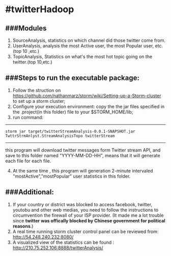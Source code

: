 #twitterHadoop
=============

###Modules
-----
1. SourceAnalysis, statistics on which channel did those twitter come from.
2. UserAnalysis,   analysis the most Active user, the most Popular user, etc. (top 10 ,etc.)
3. TopicAnalysis,  Statistics on what's the most hot topic going on the twitter.(top 10,etc.)


###Steps to run the executable package:
------------
1. Follow the struction on https://github.com/nathanmarz/storm/wiki/Setting-up-a-Storm-cluster to set up a storm cluster;
2. Configure your execution environment: copy the the jar files specified in the .project(in this folder) file to your $STORM_HOME/lib;
3. run command:


----
    storm jar target/twitterStreamAnalysis-0.0.1-SNAPSHOT.jar TwttrStrmAnlyst.StreamAnalysisTopo twitterStream
----


   this program will download twitter messages form Twitter stream API, and save to this folder named "YYYY-MM-DD-HH", means that it will generate each file for each file.
   
4. At the same time , this program will generation 2-minute intervaled "mostActive","mostPopular" user statistics in this folder.


###Additional:
---------
  1. If your country or district was blocked to access facebook, twitter, youtobu and other web medias, you need to follow the instructions  to circumvention the firewall of your ISP provider.
       (It made me a lot trouble since **twitter was offically blocked by Chinese government for political reasons**.)
  2. A real time running storm cluster control panel can be reviewed from: http://54.248.240.232:8080/
  3. A visualized view of the statistics can be found : http://210.75.252.106:8888/twitterAnalysis/


